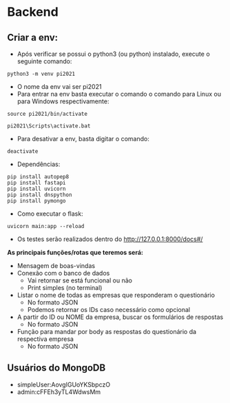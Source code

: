 # Backend

## Criar a env:
* Após verificar se possui o python3 (ou python) instalado, execute o seguinte comando:
```
python3 -m venv pi2021
```

* O nome da env vai ser pi2021
* Para entrar na env basta executar o comando o comando para Linux ou para Windows respectivamente:
```
source pi2021/bin/activate
```
```
pi2021\Scripts\activate.bat
```
* Para desativar a env, basta digitar o comando:
```
deactivate
```
* Dependências:
```
pip install autopep8
pip install fastapi
pip install uvicorn
pip install dnspython
pip install pymongo
```

* Como executar o flask:
```
uvicorn main:app --reload
```
* Os testes serão realizados dentro do http://127.0.0.1:8000/docs#/

**As principais funções/rotas que teremos será:**
* Mensagem de boas-vindas
* Conexão com o banco de dados
  * Vai retornar se está funcional ou não
  * Print simples (no terminal)
* Listar o nome de todas as empresas que responderam o questionário
  * No formato JSON
  * Podemos retornar os IDs caso necessário como opcional
* A partir do ID ou NOME da empresa, buscar os formulários de respostas
  * No formato JSON
* Função para mandar por body as respostas do questionário da respectiva empresa
  * No formato JSON

## Usuários do MongoDB
* simpleUser:AovgIGUoYKSbpczO
* admin:cFFEh3yTL4WdwsMm

